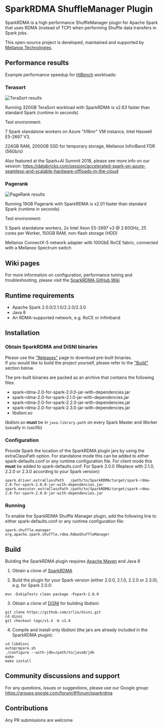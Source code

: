# SparkRDMA ShuffleManager Plugin
SparkRDMA is a high performance ShuffleManager plugin for Apache Spark that uses RDMA (instead of TCP) when
performing Shuffle data transfers in Spark jobs.

This open-source project is developed, maintained and supported by [Mellanox Technologies](http://www.mellanox.com).

## Performance results
Example performance speedup for [HiBench](https://github.com/intel-hadoop/HiBench) workloads:

### Terasort
![TeraSort results](https://user-images.githubusercontent.com/1121987/44670087-6c78bb00-aa2a-11e8-834c-71bc177abd87.png)

Running 320GB TeraSort workload with SparkRDMA is x2.63 faster than standard Spark (runtime in seconds)

Test environment:

7 Spark standalone workers on Azure "h16mr" VM instance,  Intel Haswell E5-2667 V3,

224GB RAM, 2000GB SSD for temporary storage, Mellanox InfiniBand FDR (56Gb/s)

Also featured at the Spark+AI Summit 2018, please see more info on our session:
https://databricks.com/session/accelerated-spark-on-azure-seamless-and-scalable-hardware-offloads-in-the-cloud

### Pagerank
![PageRank results](https://user-images.githubusercontent.com/1121987/44669579-ec058a80-aa28-11e8-8ecf-4a66134021e6.png)

Running 19GB Pagerank with SparkRDMA is x2.01 faster than standard Spark (runtime in seconds)

Test environment:

5 Spark standalone workers, 2x Intel Xeon E5-2697 v3 @ 2.60GHz, 25 cores per Worker, 150GB RAM, non-flash storage (HDD)

Mellanox ConnectX-5 network adapter with 100GbE RoCE fabric, connected with a Mellanox Spectrum switch

## Wiki pages
For more information on configuration, performance tuning and troubleshooting, please visit the [SparkRDMA GitHub Wiki](https://github.com/Mellanox/SparkRDMA/wiki)

## Runtime requirements
* Apache Spark 2.0.0/2.1.0/2.2.0/2.3.0
* Java 8
* An RDMA-supported network, e.g. RoCE or Infiniband

## Installation

### Obtain SparkRDMA and DiSNI binaries
Please use the ["Releases"](https://github.com/Mellanox/SparkRDMA/releases) page to download pre-built binaries.
<br>If you would like to build the project yourself, please refer to the ["Build"](https://github.com/Mellanox/SparkRDMA#build) section below.

The pre-built binaries are packed as an archive that contains the following files:
* spark-rdma-2.0-for-spark-2.0.0-jar-with-dependencies.jar
* spark-rdma-2.0-for-spark-2.1.0-jar-with-dependencies.jar
* spark-rdma-2.0-for-spark-2.2.0-jar-with-dependencies.jar
* spark-rdma-2.0-for-spark-2.3.0-jar-with-dependencies.jar
* libdisni.so

libdisni.so **must** be in `java.library.path` on every Spark Master and Worker (usually in /usr/lib)

### Configuration

Provide Spark the location of the SparkRDMA plugin jars by using the extraClassPath option.  For standalone mode this can
be added to either spark-defaults.conf or any runtime configuration file.  For client mode this **must** be added to spark-defaults.conf. For Spark 2.0.0 (Replace with 2.1.0, 2.2.0 or 2.3.0 according to your Spark version):
```
spark.driver.extraClassPath   /path/to/SparkRDMA/target/spark-rdma-2.0-for-spark-2.0.0-jar-with-dependencies.jar
spark.executor.extraClassPath /path/to/SparkRDMA/target/spark-rdma-2.0-for-spark-2.0.0-jar-with-dependencies.jar
```

### Running

To enable the SparkRDMA Shuffle Manager plugin, add the following line to either spark-defaults.conf or any runtime configuration file:

```
spark.shuffle.manager   org.apache.spark.shuffle.rdma.RdmaShuffleManager
```

## Build

Building the SparkRDMA plugin requires [Apache Maven](http://maven.apache.org/) and Java 8

1. Obtain a clone of [SparkRDMA](https://github.com/Mellanox/SparkRDMA)

2. Build the plugin for your Spark version (either 2.0.0, 2.1.0, 2.2.0 or 2.3.0), e.g. for Spark 2.0.0:
```
mvn -DskipTests clean package -Pspark-2.0.0
```

3. Obtain a clone of [DiSNI](https://github.com/zrlio/disni) for building libdisni:

```
git clone https://github.com/zrlio/disni.git
cd disni
git checkout tags/v1.4 -b v1.4
```

4. Compile and install only libdisni (the jars are already included in the SparkRDMA plugin):

```
cd libdisni
autoprepare.sh
./configure --with-jdk=/path/to/java8/jdk
make
make install
```

## Community discussions and support

For any questions, issues or suggestions, please use our Google group:
https://groups.google.com/forum/#!forum/sparkrdma

## Contributions

Any PR submissions are welcome
